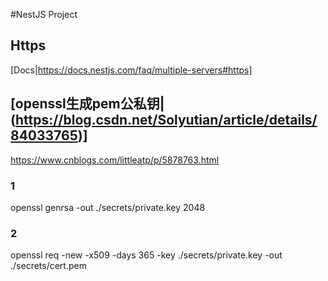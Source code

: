 #NestJS Project
## Https
[Docs|https://docs.nestjs.com/faq/multiple-servers#https]

## [openssl生成pem公私钥|(https://blog.csdn.net/Solyutian/article/details/84033765)]
https://www.cnblogs.com/littleatp/p/5878763.html
### 1
openssl genrsa -out ./secrets/private.key 2048

### 2
openssl req -new -x509 -days 365 -key ./secrets/private.key -out ./secrets/cert.pem


